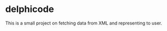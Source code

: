 delphicode
==========

This is a small project on fetching data from XML and representing to user. 
